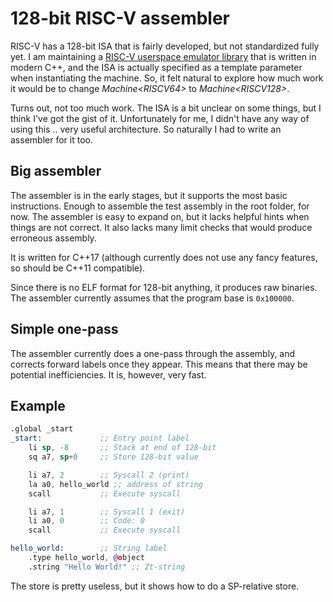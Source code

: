 # 128-bit RISC-V assembler

RISC-V has a 128-bit ISA that is fairly developed, but not standardized fully yet.
I am maintaining a [RISC-V userspace emulator library](https://github.com/fwsGonzo/libriscv) that is written in modern C++, and the ISA is actually specified as a template parameter when instantiating the machine. So, it felt natural to explore how much work it would be to change *Machine\<RISCV64>* to *Machine\<RISCV128>*.

Turns out, not too much work. The ISA is a bit unclear on some things, but I think I've got the gist of it. Unfortunately for me, I didn't have any way of using this .. very useful architecture. So naturally I had to write an assembler for it too.

## Big assembler

The assembler is in the early stages, but it supports the most basic instructions. Enough to assemble the test assembly in the root folder, for now. The assembler is easy to expand on, but it lacks helpful hints when things are not correct. It also lacks many limit checks that would produce erroneous assembly.

It is written for C++17 (although currently does not use any fancy features, so should be C++11 compatible).

Since there is no ELF format for 128-bit anything, it produces raw binaries. The assembler currently assumes that the program base is `0x100000`.

## Simple one-pass

The assembler currently does a one-pass through the assembly, and corrects forward labels once they appear. This means that there may be potential inefficiencies. It is, however, very fast.

## Example

```asm
.global _start
_start:             ;; Entry point label
	li sp, -8       ;; Stack at end of 128-bit
	sq a7, sp+0     ;; Store 128-bit value

	li a7, 2        ;; Syscall 2 (print)
	la a0, hello_world ;; address of string
	scall           ;; Execute syscall

	li a7, 1        ;; Syscall 1 (exit)
	li a0, 0        ;; Code: 0
	scall           ;; Execute syscall

hello_world:        ;; String label
	.type hello_world, @object
	.string "Hello World!" ;; Zt-string
```

The store is pretty useless, but it shows how to do a SP-relative store.
